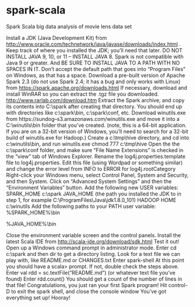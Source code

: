 # spark-scala
Spark Scala big data analysis of movie lens data set

Install a JDK (Java Development Kit) from http://www.oracle.com/technetwork/java/javase/downloads/index.html . Keep track of where you installed the JDK; you’ll need that later. DO NOT INSTALL JAVA 9, 10, or 11 – INSTALL JAVA 8. Spark is not compatible with Java 9 or greater. And BE SURE TO INSTALL JAVA TO A PATH WITH NO SPACES IN IT. Don’t accept the default path that goes into “Program Files” on Windows, as that has a space.
Download a pre-built version of Apache Spark 2.3 (do not use Spark 2.4; it has a bug and only works with Linux) from https://spark.apache.org/downloads.html
If necessary, download and install WinRAR so you can extract the .tgz file you downloaded. http://www.rarlab.com/download.htm
Extract the Spark archive, and copy its contents into C:\spark after creating that directory. You should end up with directories like c:\spark\bin, c:\spark\conf, etc.
Download winutils.exe from https://sundog–s3.amazonaws.com/winutils.exe and move it into a C:\winutils\bin folder that you’ve created. (note, this is a 64-bit application. If you are on a 32-bit version of Windows, you’ll need to search for a 32-bit build of winutils.exe for Hadoop.)
Create a c:\tmp\hive directory, and cd into c:\winutils\bin, and run winutils.exe chmod 777 c:\tmp\hive
Open the the c:\spark\conf folder, and make sure “File Name Extensions” is checked in the “view” tab of Windows Explorer. Rename the log4j.properties.template file to log4j.properties. Edit this file (using Wordpad or something similar) and change the error level from INFO to ERROR for log4j.rootCategory
Right-click your Windows menu, select Control Panel, System and Security, and then System. Click on “Advanced System Settings” and then the “Environment Variables” button.
Add the following new USER variables:
SPARK_HOME c:\spark
JAVA_HOME (the path you installed the JDK to in step 1, for example C:\ProgramFiles\Java\jdk1.8.0_101)
HADOOP HOME c:\winutils
Add the following paths to your PATH user variable:
%SPARK_HOME%\bin

%JAVA_HOME%\bin

Close the environment variable screen and the control panels.
Install the latest Scala IDE from http://scala-ide.org/download/sdk.html
Test it out!
Open up a Windows command prompt in administrator mode.
Enter cd c:\spark and then dir to get a directory listing.
Look for a text file we can play with, like README.md or CHANGES.txt
Enter spark-shell
At this point you should have a scala> prompt. If not, double check the steps above.
Enter val rdd = sc.textFile(“README.md”) (or whatever text file you’ve found) Enter rdd.count()
You should get a count of the number of lines in that file! Congratulations, you just ran your first Spark program!
Hit control-D to exit the spark shell, and close the console window
You’ve got everything set up! Hooray!

